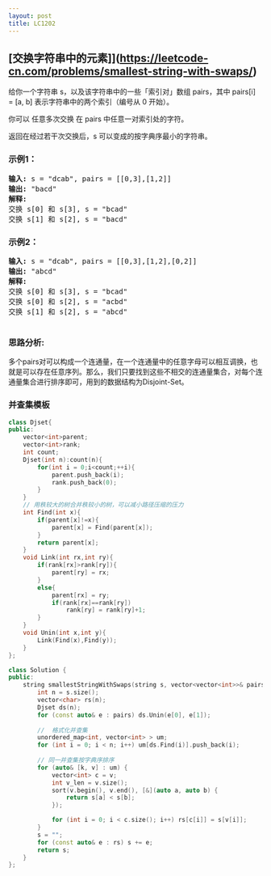 ```yaml
---
layout: post
title: LC1202
---
```

## [交换字符串中的元素]](https://leetcode-cn.com/problems/smallest-string-with-swaps/)

给你一个字符串 s，以及该字符串中的一些「索引对」数组 pairs，其中 pairs[i] = [a, b] 表示字符串中的两个索引（编号从 0 开始）。

你可以 任意多次交换 在 pairs 中任意一对索引处的字符。

返回在经过若干次交换后，s 可以变成的按字典序最小的字符串。



### 示例1：
<pre>
<strong>输入:</strong> s = "dcab", pairs = [[0,3],[1,2]]
<strong>输出:</strong> "bacd"
<strong>解释:</strong> 
交换 s[0] 和 s[3], s = "bcad"
交换 s[1] 和 s[2], s = "bacd"
</pre>

### 示例2：
<pre>
<strong>输入:</strong> s = "dcab", pairs = [[0,3],[1,2],[0,2]]
<strong>输出:</strong> "abcd"
<strong>解释:</strong> 
交换 s[0] 和 s[3], s = "bcad"
交换 s[0] 和 s[2], s = "acbd"
交换 s[1] 和 s[2], s = "abcd"

</pre>

### 思路分析:

多个pairs对可以构成一个连通量，在一个连通量中的任意字母可以相互调换，也就是可以存在任意序列。那么，我们只要找到这些不相交的连通量集合，对每个连通量集合进行排序即可，用到的数据结构为Disjoint-Set。

### 并查集模板
```C++
class Djset{
public:
    vector<int>parent;
    vector<int>rank;
    int count;
    Djset(int n):count(n){
        for(int i = 0;i<count;++i){
            parent.push_back(i);
            rank.push_back(0);
        }
    }
    // 用秩较大的树合并秩较小的树，可以减小路径压缩的压力
    int Find(int x){
        if(parent[x]!=x){
            parent[x] = Find(parent[x]);
        }
        return parent[x];
    }
    void Link(int rx,int ry){
        if(rank[rx]>rank[ry]){
            parent[ry] = rx;
        }
        else{
            parent[rx] = ry;
            if(rank[rx]==rank[ry])
                rank[ry] = rank[ry]+1; 
        }
    }
    void Unin(int x,int y){
        Link(Find(x),Find(y));
    }
};


```

```C++
class Solution {
public:
    string smallestStringWithSwaps(string s, vector<vector<int>>& pairs) {
        int n = s.size();
        vector<char> rs(n);
        Djset ds(n);
        for (const auto& e : pairs) ds.Unin(e[0], e[1]);
        
        //  格式化并查集
        unordered_map<int, vector<int> > um;
        for (int i = 0; i < n; i++) um[ds.Find(i)].push_back(i);
        
        // 同一并查集按字典序排序
        for (auto& [k, v] : um) {
            vector<int> c = v;
            int v_len = v.size();
            sort(v.begin(), v.end(), [&](auto a, auto b) {
                return s[a] < s[b];
            });

            for (int i = 0; i < c.size(); i++) rs[c[i]] = s[v[i]];
        }
        s = "";
        for (const auto& e : rs) s += e;
        return s;
    }
};
```